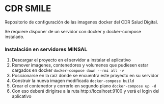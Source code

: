 # CDR SMILE
Repositorio de configuración de las imagenes docker del CDR Salud Digital.

Se requiere disponer de un servidor con docker y docker-compose instalado.

### Instalación en servidores MINSAL
1. Descargar el proyecto en el servidor a instalar el aplicativo
2. Remover imagenes, contenedores y volumenes que pudiesen estar cargados en docker `docker-compose down --rmi all -v`
3. Posicionarse en la raíz donde se encuentra este proyecto en su servidor
4. Construir la nueva imagen modificada `docker-compose build`
5. Crear el contenedor y correrlo en segundo plano `docker-compose up -d`
6. Con eso deberá dirigirse a la ruta http://localhost:9100 y verá el login del aplicativo
